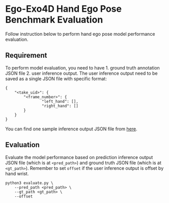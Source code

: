 # Ego-Exo4D Hand Ego Pose Benchmark Evaluation

Follow instruction below to perform hand ego pose model performance evaluation.

## Requirement

To perform model evaluation, you need to have 1. ground truth annotation JSON file 2. user inference output. The user inference output need to be saved as a single JSON file with specific format:
```
{
    "<take_uid>": {
        "<frame_number>": {
                "left_hand": [],
                "right_hand": []     
        }
    }
}
```
You can find one sample inference output JSON file from [here](https://drive.google.com/file/d/1t9U3Em_Y5sjTN5_4GZ6S6rnYUNI5L943/view?usp=sharing).


## Evaluation

Evaluate the model performance based on prediction inference output JSON file (which is at `<pred_path>`) and ground truth JSON file (which is at `<gt_path>`). Remember to set `offset` if the user inference output is offset by hand wrist. 
```
python3 evaluate.py \
    --pred_path <pred_path> \
    --gt_path <gt_path> \
    --offset 
```